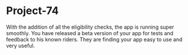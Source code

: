 # Project-74
With the addition of all the eligibility checks, the app is running super smoothly. You have released a beta version of your app for tests and feedback to his known riders. They are finding your app easy to use and very useful.
